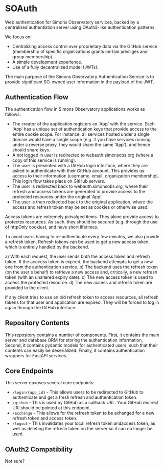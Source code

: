 SOAuth
======

Web authentication for Simons Observatory services, backed by a centralized
authentiation server using OAuth2-like authentication patterns.

We focus on:

- Centralizing access control over proprietary data via the GitHub service
  (membership of specific organizations grants certain priviliges and group
  membership).
- A simple development experience.
- Use of a fully decentralized model (JWTs).

The main purpose of the Simons Observatory Authentication Service is to provide
significant SO-owned user information in the payload of the JWT.

Authentication Flow
-------------------

The authentication flow in Simons Observatory applications works as follows:

-  The creator of the application registers an 'App' with the service. Each
   'App' has a unique set of authentication keys that provide access to the
   entire cookie scope. For instance, all services hosted under a single
   domain would have a single scope (e.g. if you have services running under
   a reverse proxy, they would share the same 'App'), and hence should share
   keys.
-  A not logged in user is redirected to webauth.simonsobs.org (where a copy
   of this service is running).
-  The user is presented with a GitHub login interface, where they are asked
   to authenticate with their GitHub account. This provides us access to their
   information (username, email, organization membership). This login flow
   takes place on GitHub servers.
-  The user is redirected back to webauth.simonsobs.org, where their refresh
   and access tokens are generated to provide access to the protected resources
   under the original 'App'.
-  The user is then redirected back to the original application, where the
   access and refresh token may be set as cookies or otherwise used.

Access tokens are extremely pirivalged items. They alone provide access to
protectex resources. As such, they should be secured (e.g. through the use
of httpOnly cookies), and have short lifetimes.

To avoid users having to re-authenticate every few minutes, we also provide
a refresh token. Refresh tokens can be used to get a new access token,
which is entirely handled by the backend.

a) With each request, the user sends _both_ the access token and refresh
   token. If the acccess token is expired, the backend attempts to get
   a new one from the authentication service.
b) The backend uses the refresh token (on the user's behalf) to retrieve
   a new access and, critically, a new refresh token (with an unaltered
   expiry date).
c) The new access token is used to access the protected resource.
d) The new access and refresh token are provided to the client.

If any client tries to use an old refresh token to access resources, all
refresh tokens for that user and application are expired. They will be
forced to log in again through the GitHub interface.

Repository Contents
-------------------

This repository contains a number of components. First, it contains the
main server and database ORM for storing the authentication information.
Second, it contains pydantic models for authenticated users, such that
their contents can easily be deserialized. Finally, it contains
authentication wrappers for FastAPI services.

Core Endpoints
--------------

This server epxoses several core endpoints:

- `/login/{app_id}` - This allows users to be redirected to GitHub to authenticate
  and get a fresh refresh and authentication token.
- `/github` - This is used by GitHub as a callback URL. Your GitHub redirect URI
  should be pointed at this endpoint.
- `/exchange` - This allows for the refresh token to be exhanged for a new refresh
  token and access token.
- `/logout` - This invalidates your local refresh token andaccess token, as well as
  deleting the refresh token on the server so it can no longer be used.

OAuth2 Compatibility
--------------------

Not sure?
